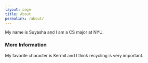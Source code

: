 ```yaml
---
layout: page
title: About
permalink: /about/
---
```


My name is Suyasha and I am a CS major at NYU. 

### More Information

My favorite character is Kermit and I think 
recycling is very important.

